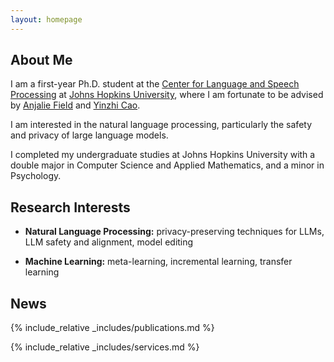 ```yaml
---
layout: homepage
---
```


## About Me

I am a first-year Ph.D. student at the [Center for Language and Speech Processing](https://www.clsp.jhu.edu/) at [Johns Hopkins University](https://www.jhu.edu/), where I am fortunate to be advised by [Anjalie Field](https://anjalief.github.io/) and [Yinzhi Cao](https://yinzhicao.org/).

I am interested in the natural language processing, particularly the safety and privacy of large language models. 

I completed my undergraduate studies at Johns Hopkins University with a double major in Computer Science and Applied Mathematics, and a minor in Psychology.


## Research Interests

- **Natural Language Processing:** privacy-preserving techniques for LLMs, LLM safety and alignment, model editing

- **Machine Learning:** meta-learning, incremental learning, transfer learning

## News


{% include_relative _includes/publications.md %}

{% include_relative _includes/services.md %}
